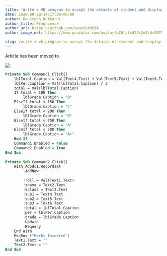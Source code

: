 ```yaml
---
title: 'Write a VB program to accept the details of student and display mark sheet details on grid control.( roll_ no, student_ name, class, sub1, sub2, sub3, total, percentage, grade)'
date: 2020-08-28T14:17:00+00:00
author: Kaustubh Kulkarni
author_title: Programmer
author_url: https://github.com/kaustubhk24
author_image_url: https://www.gravatar.com/avatar/b76fcfc82fc2e8fdc8075636f1735f61?s=200

slug: /write-a-vb-program-to-accept-the-details-of-student-and-display-mark-sheet-details-on-grid-control-roll_-no-student_-name-class-sub1-sub2-sub3-total-percentage-grade/
---
```

Article has been moved to

[![](https://1.bp.blogspot.com/-PZ8xmszzCs4/X0kR5tVp8rI/AAAAAAAAfgE/unp7n2_eI3kJyLfaymoHytTR9WAu7M70ACLcBGAsYHQ/s400/1.png)](https://1.bp.blogspot.com/-PZ8xmszzCs4/X0kR5tVp8rI/AAAAAAAAfgE/unp7n2_eI3kJyLfaymoHytTR9WAu7M70ACLcBGAsYHQ/s1366/1.png)


```vb title="file.vb"
Private Sub Command1_Click()  
	lblTotal.Caption = Val(Text4.Text) + Val(Text5.Text) + Val(Text6.Text)  
	lblPer.Caption = Val(lblTotal.Caption) / 3  
	total = Val(lblTotal.Caption)  
	If total < 100 Then  
		lblGrade.Caption = "D"  
	ElseIf total < 150 Then  
		lblGrade.Caption = "C"  
	ElseIf total < 200 Then  
		lblGrade.Caption = "B"  
	ElseIf total < 250 Then  
		lblGrade.Caption = "A"  
	ElseIf total < 300 Then  
		lblGrade.Caption = "A+"  
	End If  
	Command1.Enabled = False  
	Command2.Enabled = True  
End Sub  
  
Private Sub Command2_Click()  
	With Adodc1.Recordset  
		.AddNew  
  
		!roll = Val(Text1.Text)  
		!sname = Text2.Text  
		!sclass = Text3.Text  
		!sub1 = Text4.Text  
		!sub2 = Text5.Text  
		!sub3 = Text6.Text  
		!total = lblTotal.Caption  
		!per = lblPer.Caption  
		!grade = lblGrade.Caption  
		.Update  
		.Requery  
	End With  
	MsgBox ("Marks Inserted")  
	Text1.Text = ""  
	Text2.Text = ""  
End Sub  
  

```
